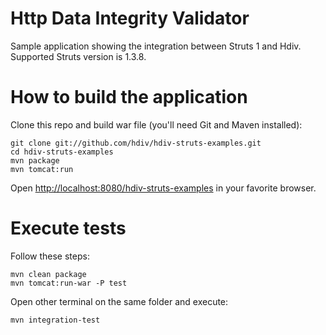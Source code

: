 Http Data Integrity Validator
=============================
Sample application showing the integration between Struts 1 and Hdiv.
Supported Struts version is 1.3.8.

How to build the application
============================
Clone this repo and build war file (you'll need Git and Maven installed):

    git clone git://github.com/hdiv/hdiv-struts-examples.git
    cd hdiv-struts-examples
    mvn package
    mvn tomcat:run

Open [http://localhost:8080/hdiv-struts-examples](http://localhost:8080/hdiv-struts-examples) in your favorite browser.

Execute tests
============================
Follow these steps:

    mvn clean package
    mvn tomcat:run-war -P test
    
Open other terminal on the same folder and execute:

    mvn integration-test
